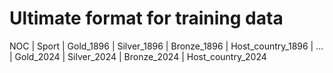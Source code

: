 # Ultimate format for training data

NOC | Sport | Gold_1896 | Silver_1896 | Bronze_1896 | Host_country_1896 | ... | Gold_2024 | Silver_2024 | Bronze_2024 | Host_country_2024

